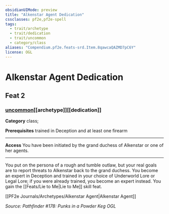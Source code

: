 ```yaml
---
obsidianUIMode: preview
title: "Alkenstar Agent Dedication"
cssclasses: pf2e,pf2e-spell
tags:
  - trait/archetype
  - trait/dedication
  - trait/uncommon
  - category/class
aliases: "Compendium.pf2e.feats-srd.Item.8qawcaQAZMD7pC6Y"
license: OGL
---
```

# Alkenstar Agent Dedication
## Feat 2
### [uncommon](uncommon "Uncommon Rarity Trait")[[archetype]][[dedication]]

**Category** class; 



**Prerequisites** trained in Deception and at least one firearm
* * *
**Access** You have been initiated by the grand duchess of Alkenstar or one of her agents.

* * *

You put on the persona of a rough and tumble outlaw, but your real goals are to report threats to Alkenstar back to the grand duchess. You become an expert in Deception and trained in your choice of Underworld Lore or Legal Lore; if you were already trained, you become an expert instead. You gain the [[Feats/Lie to Me|Lie to Me]] skill feat.

[[PF2e Journals/Archetypes/Alkenstar Agent|Alkenstar Agent]]

*Source: Pathfinder #178: Punks in a Powder Keg*
*OGL*
